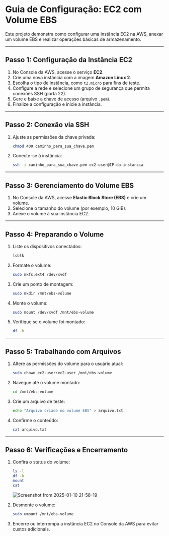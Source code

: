 # Guia de Configuração: EC2 com Volume EBS

Este projeto demonstra como configurar uma instância EC2 na AWS, anexar um volume EBS e realizar operações básicas de armazenamento. 

---

## Passo 1: Configuração da Instância EC2
1. No Console da AWS, acesse o serviço **EC2**.
2. Crie uma nova instância com a imagem **Amazon Linux 2**.
3. Escolha o tipo de instância, como `t2.micro` para fins de teste.
4. Configure a rede e selecione um grupo de segurança que permita conexões SSH (porta 22).
5. Gere e baixe a chave de acesso (arquivo `.pem`).
6. Finalize a configuração e inicie a instância.

---

## Passo 2: Conexão via SSH
1. Ajuste as permissões da chave privada:
   ```bash
   chmod 400 caminho_para_sua_chave.pem
   ```
2. Conecte-se à instância:
   ```bash
   ssh -i caminho_para_sua_chave.pem ec2-user@IP-da-instancia
   ```

---

## Passo 3: Gerenciamento do Volume EBS
1. No Console da AWS, acesse **Elastic Block Store (EBS)** e crie um volume.
2. Selecione o tamanho do volume (por exemplo, 10 GiB).
3. Anexe o volume à sua instância EC2.

---

## Passo 4: Preparando o Volume
1. Liste os dispositivos conectados:
   ```bash
   lsblk
   ```
2. Formate o volume:
   ```bash
   sudo mkfs.ext4 /dev/xvdf
   ```
3. Crie um ponto de montagem:
   ```bash
   sudo mkdir /mnt/ebs-volume
   ```
4. Monte o volume:
   ```bash
   sudo mount /dev/xvdf /mnt/ebs-volume
   ```
5. Verifique se o volume foi montado:
   ```bash
   df -h
   ```

---

## Passo 5: Trabalhando com Arquivos
1. Altere as permissões do volume para o usuário atual:
   ```bash
   sudo chown ec2-user:ec2-user /mnt/ebs-volume
   ```
2. Navegue até o volume montado:
   ```bash
   cd /mnt/ebs-volume
   ```
3. Crie um arquivo de teste:
   ```bash
   echo "Arquivo criado no volume EBS" > arquivo.txt
   ```
4. Confirme o conteúdo:
   ```bash
   cat arquivo.txt
   ```

---

## Passo 6: Verificações e Encerramento
1. Confira o status do volume:
   ```bash
   ls -l
   df -h
   mount
   cat
   ```
   ![Screenshot from 2025-01-10 21-58-19](https://github.com/user-attachments/assets/a98f78f2-dca4-4e89-bf60-e9817c6f4e4d)

2. Desmonte o volume:
   ```bash
   sudo umount /mnt/ebs-volume
   ```
3. Encerre ou interrompa a instância EC2 no Console da AWS para evitar custos adicionais.



